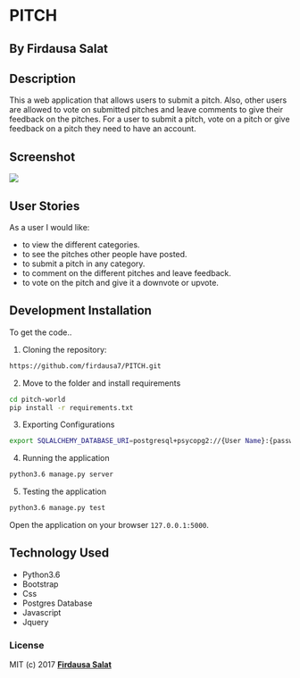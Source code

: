 # PITCH
## By Firdausa Salat
## Description
This a web application that allows users to submit a pitch. Also, other users are allowed to vote on submitted pitches and leave comments to give their feedback on the pitches. For a user to submit a pitch, vote on a pitch or give feedback on a pitch they need to have an account.
## Screenshot
<img src="/home/firdausa/Desktop/PITCH/app/static/images/xxxx.png">

## User Stories
As a user I would like:
* to view the different categories.
* to see the pitches other people have posted.
* to submit a pitch in any category.
* to comment on the different pitches and leave feedback.
* to vote on the pitch and give it a downvote or upvote.

## Development Installation
To get the code..

1. Cloning the repository:
  ```bash
  https://github.com/firdausa7/PITCH.git
  ```
2. Move to the folder and install requirements
  ```bash
  cd pitch-world
  pip install -r requirements.txt
  ```
3. Exporting Configurations
  ```bash
  export SQLALCHEMY_DATABASE_URI=postgresql+psycopg2://{User Name}:{password}@localhost/{database name}
  ```
4. Running the application
  ```bash
  python3.6 manage.py server
  ```
5. Testing the application
  ```bash
  python3.6 manage.py test
  ```
Open the application on your browser `127.0.0.1:5000`.


## Technology Used
* Python3.6
* Bootstrap
* Css
* Postgres Database
* Javascript
* Jquery

### License
MIT (c) 2017 **[Firdausa Salat](https://github.com/firdausa7)**